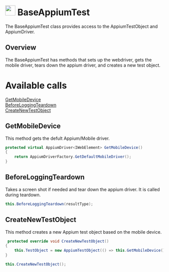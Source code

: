 # <img src="resources/maqslogo.ico" height="32" width="32"> BaseAppiumTest
The BaseAppiumTest class provides access to the AppiumTestObject and AppiumDriver.

## Overview
The BaseAppiumTest has methods that sets up the webdriver, gets the mobile driver, tears down the appium driver, and creates a new test object. 

# Available calls
[GetMobileDevice](#GetMobileDevice)  
[BeforeLoggingTeardown](#BeforeLoggingTeardown)  
[CreateNewTestObject](#CreateNewTestObject)  

## GetMobileDevice
This method gets the defult Appium/Mobile driver. 
```csharp
protected virtual AppiumDriver<IWebElement> GetMobileDevice()
{
    return AppiumDriverFactory.GetDefaultMobileDriver();
}
```

## BeforeLoggingTeardown
Takes a screen shot if needed and tear down the appium driver. It is called during teardown.
```csharp
this.BeforeLoggingTeardown(resultType);
```

## CreateNewTestObject
This method creates a new Appium test object based on the mobile device.
```csharp
 protected override void CreateNewTestObject()
{
    this.TestObject = new AppiumTestObject(() => this.GetMobileDevice(), this.CreateLogger(), this.GetFullyQualifiedTestClassName());
}

this.CreateNewTestObject();
```
